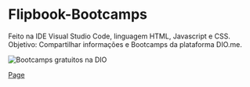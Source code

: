 # Flipbook-Bootcamps

Feito na IDE Visual Studio Code, linguagem HTML, Javascript e CSS. Objetivo: Compartilhar informações e Bootcamps da plataforma DIO.me.

![Bootcamps gratuitos na DIO](https://github.com/user-attachments/assets/babd59b6-2e7f-4e86-bc30-458ccad86dfd)

[Page](https://belisnalvacosta.github.io/Flipbook-Bootcamps/)

